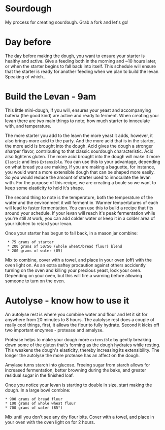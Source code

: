 # Sourdough
My process for creating sourdough. Grab a fork and let's go!

# Day before
The day before making the dough, you want to ensure your starter is healthy and active. Give a feeding both in the morning and ~10 hours later, or when the starter begins to fall back into itself. This schedule will ensure that the starter is ready for another feeding when we plan to build the levan. Speaking of which...

# Build the Levan - 9am
This little mini-dough, if you will, ensures your yeast and accompanying bateria (the good kind) are active and ready to ferment. When creating your levan there are two main things to note; how much starter to innoculate with, and temperature.

The more starter you add to the leavn the more yeast it adds, however, it also brings more acid to the party. And the more acid that is in the starter, the more acid is brought into the dough. Acid gives the dough a stronger sharper flavor, contributing to that classic sourdough characteristic. Acid also tightens gluten. The more acid brought into the dough will make it more `Elastic` and less `Extensible`. You can use this to your advantage, depending on what bread you are making. If you are making a baguette, for instance, you would want a more extensible dough that can be shaped more easily. So you would reduce the amount of starter used to innoculate the levan with. For the purpose of this recipe, we are creating a boule so we want to keep some elasticity to hold it's shape.

The second thing to note is the temperature, both the temperature of the water and the environment it will ferment in. Warmer tempertatures of each will lead to faster fermentation. You can use this to build a recipe that fits around your schedule. If your levan will reach it's peak fermentation while you're still at work, you can add colder water or keep it in a colder area of your kitchen to retard your levan.

Once your starter has begun to fall back, in a mason jar combine:
```
 * 75 grams of starter
 * 200 grams of 50/50 (whole wheat/bread flour) blend
 * 200 grams of water (85)
```
Mix to combine, cover with a towel, and place in your oven (off) with the oven light on. As an extra saftey procaution against others accidently turning on the oven and killing your precious yeast, lock your oven. Depending on your oven, but this will fire a warning before allowing someone to turn on the oven. 

# Autolyse - know how to use it
An autolyse rest is where you combine water and flour and let it sit for anywhere from 20 minutes to 8 hours. The autolyse rest does a couple of really cool things, first, it allows the flour to fully hydrate. Second it kicks off two important enzymes - protease and amalyse. 

Protease helps to make your dough more `extensible` by gently breaking down some of the gluten that's forming as the dough hydrates while resting. This weakens the dough's elasticity, thereby increasing its extensibility. The longer the autolyse the more protease has an affect on the dough. 

Amylase turns starch into glucose. Freeing sugar from starch allows for increased fermentation, better browning during the bake, and greater residual sugar in the finished loaf.

Once you notice your levan is starting to double in size, start making the dough. In a large bowl combine:
```
* 900 grams of bread flour
* 100 grams of whole wheat flour
* 700 grams of water (85°)
```
Mix until you don't see any dry flour bits. Cover with a towel, and place in your oven with the oven light on for 2 hours.

